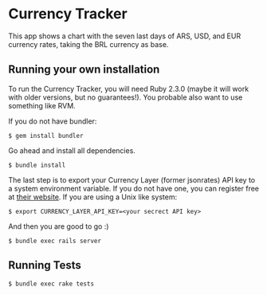 # Currency Tracker

This app shows a chart with the seven last days of ARS, USD, and EUR currency rates, taking the BRL currency as base.

## Running your own installation

To run the Currency Tracker, you will need Ruby 2.3.0 (maybe it will work with older versions, but no guarantees!). You probable also want to use something like RVM.

If you do not have bundler:

```
$ gem install bundler
```

Go ahead and install all dependencies.

```
$ bundle install
```

The last step is to export your Currency Layer (former jsonrates) API key to a system environment variable. If you do not have one, you can register free at [their website](https://currencylayer.com/). If you are using a Unix like system:

```
$ export CURRENCY_LAYER_API_KEY=<your secrect API key>
```

And then you are good to go :)

```
$ bundle exec rails server
```

## Running Tests

```
$ bundle exec rake tests
```
